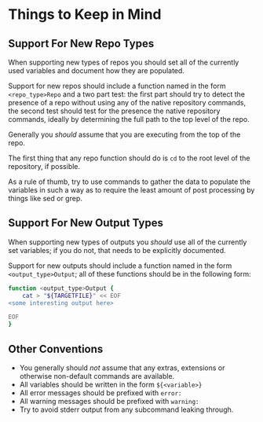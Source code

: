 Things to Keep in Mind
======================


Support For New Repo Types
--------------------------

When supporting new types of repos you should set all of the currently used variables and document how they are populated.

Support for new repos should include a function named in the form `<repo_type>Repo` and a two part test: the first part should try to detect the presence of a repo without using any of the native repository commands, the second test should test for the presence the native repository commands, ideally by determining the full path to the top level of the repo.

Generally you *should* assume that you are executing from the top of the repo.

The first thing that any repo function should do is `cd` to the root level of the repository, if possible.

As a rule of thumb, try to use commands to gather the data to populate the variables in such a way as to require the least amount of post processing by things like sed or grep.


Support For New Output Types
----------------------------

When supporting new types of outputs you *should* use all of the currently set variables; if you do not, that needs to be explicitly documented.

Support for new outputs should include a function named in the form `<output_type>Output`; all of these functions should be in the following form:

```bash
function <output_type>Output {
	cat > "${TARGETFILE}" << EOF
<some interesting output here>

EOF
}
```


Other Conventions
-----------------

* You generally should *not* assume that any extras, extensions or otherwise non-default commands are available.
* All variables should be written in the form `${<variable>}`
* All error messages should be prefixed with `error: `
* All warning messages should be prefixed with `warning: `
* Try to avoid stderr output from any subcommand leaking through.
